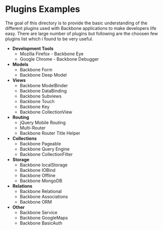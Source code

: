 Plugins Examples
================
The goal of this directory is to provide the basic understanding of the different plugins used with Backbone applications to make developers life easy.
There are large number of plugins but following are the choosen few plugins list which i found to be very useful.

<ul>
  <li>
    <strong>Development Tools</strong>
    <ul>
      <li>Mozilla Firefox - Backbone Eye</li>
      <li>Google Chrome - Backbone Debugger</li>
    </ul>
  </li>
  <li>
    <strong>Models</strong>
    <ul>
      <li>Backbone Form</li>
      <li>Backbone Deep Model</li>
    </ul>
  </li>
  <li>
    <strong>Views</strong>
    <ul>
      <li>Backbone ModelBinder</li>
      <li>Backbone DataBinding</li>
      <li>Backbone Subviews</li>
      <li>Backbone Touch</li>
      <li>Backbone Key</li>
      <li>Backbone CollectionView</li>
    </ul>
  </li>
  <li>
    <strong>Routing</strong>
    <ul>
      <li>jQuery Mobile Routing</li>
      <li>Multi-Router</li>
      <li>Backbone Router Title Helper</li>
    </ul>
  </li>
  <li>
    <strong>Collections</strong>
    <ul>
      <li>Backbone Pageable</li>
      <li>Backbone Query Engine</li>
      <li>Backbone CollectionFilter</li>
    </ul>
  </li>
  <li>
    <strong>Storage</strong>
    <ul>
      <li>Backbone localStorage</li>
      <li>Backbone IOBind</li>
      <li>Backbone Offline</li>
      <li>Backbone MongoDB</li>
    </ul>
  </li>
  <li>
    <strong>Relations</strong>
    <ul>
      <li>Backbone Relational</li>
      <li>Backbone Associations</li>
      <li>Backbone ORM</li>
    </ul>
  </li>
  <li>
    <strong>Other</strong>
    <ul>
      <li>Backbone Service</li>
      <li>Backbone GoogleMaps</li>
      <li>Backbone BasicAuth</li>
    </ul>
  </li>
</ul>
